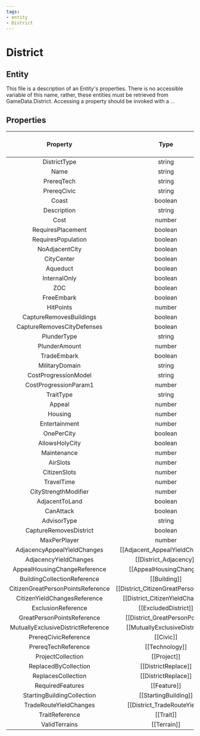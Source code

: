 ```yaml
---
tags:
- entity
- District
---
```

# District
## Entity
This file is a description of an Entity's properties. There is no accessible variable of this name, rather, these entities must be retrieved from GameData.District. Accessing a property should be invoked with a `.`.
## Properties
|	Property	|	Type	|	Collection Of Type?	|	May Be Nil?	|	Default	|	References	|	Key	|	Notes	|
|	:-:	|	:-:	|	:-:	|	:-:	|	:-:	|	:-:	|	:-:	|	-:	|
|	DistrictType	|	string	|		|		|		|	[[Type]].Type	|	✓	|	|
|	Name	|	string	|		|		|		|		|		|	|
|	PrereqTech	|	string	|		|	✓	|		|	[[Technology]].TechnologyType	|		|	|
|	PrereqCivic	|	string	|		|	✓	|		|	[[Civic]].CivicType	|		|	|
|	Coast	|	boolean	|		|		|	0	|		|		|	|
|	Description	|	string	|		|	✓	|		|		|		|	|
|	Cost	|	number	|		|		|	0	|		|		|	|
|	RequiresPlacement	|	boolean	|		|		|		|		|		|	|
|	RequiresPopulation	|	boolean	|		|		|	1	|		|		|	|
|	NoAdjacentCity	|	boolean	|		|		|		|		|		|	|
|	CityCenter	|	boolean	|		|		|	0	|		|		|	|
|	Aqueduct	|	boolean	|		|		|		|		|		|	|
|	InternalOnly	|	boolean	|		|		|		|		|		|	|
|	ZOC	|	boolean	|		|	✓	|	0	|		|		|	|
|	FreeEmbark	|	boolean	|		|		|	0	|		|		|	|
|	HitPoints	|	number	|		|	✓	|	0	|		|		|	|
|	CaptureRemovesBuildings	|	boolean	|		|		|		|		|		|	|
|	CaptureRemovesCityDefenses	|	boolean	|		|		|		|		|		|	|
|	PlunderType	|	string	|		|		|		|		|		|	|
|	PlunderAmount	|	number	|		|		|	0	|		|		|	|
|	TradeEmbark	|	boolean	|		|		|	0	|		|		|	|
|	MilitaryDomain	|	string	|		|		|		|		|		|	|
|	CostProgressionModel	|	string	|		|		|	NO_COST_PROGRESSION	|		|		|	|
|	CostProgressionParam1	|	number	|		|		|	0	|		|		|	|
|	TraitType	|	string	|		|	✓	|		|	[[Trait]].TraitType	|		|	|
|	Appeal	|	number	|		|		|	0	|		|		|	|
|	Housing	|	number	|		|		|	0	|		|		|	|
|	Entertainment	|	number	|		|		|	0	|		|		|	|
|	OnePerCity	|	boolean	|		|		|	1	|		|		|	|
|	AllowsHolyCity	|	boolean	|		|		|	0	|		|		|	|
|	Maintenance	|	number	|		|		|	0	|		|		|	|
|	AirSlots	|	number	|		|		|	0	|		|		|	|
|	CitizenSlots	|	number	|		|	✓	|		|		|		|	|
|	TravelTime	|	number	|		|		|	-1	|		|		|	|
|	CityStrengthModifier	|	number	|		|		|	0	|		|		|	|
|	AdjacentToLand	|	boolean	|		|		|	0	|		|		|	|
|	CanAttack	|	boolean	|		|		|	0	|		|		|	|
|	AdvisorType	|	string	|		|	✓	|		|		|		|	|
|	CaptureRemovesDistrict	|	boolean	|		|		|	0	|		|		|	|
|	MaxPerPlayer	|	number	|		|		|	-1	|		|		|	|
|	AdjacencyAppealYieldChanges	|	[[Adjacent_AppealYieldChange]]	|	✓	|	✓	|		|		|		|	|
|	AdjacencyYieldChanges	|	[[District_Adjacency]]	|	✓	|	✓	|		|		|		|	|
|	AppealHousingChangeReference	|	[[AppealHousingChange]]	|	✓	|	✓	|		|		|		|	|
|	BuildingCollectionReference	|	[[Building]]	|	✓	|	✓	|		|		|		|	|
|	CitizenGreatPersonPointsReference	|	[[District_CitizenGreatPersonPoint]]	|	✓	|	✓	|		|		|		|	|
|	CitizenYieldChangesReference	|	[[District_CitizenYieldChange]]	|	✓	|	✓	|		|		|		|	|
|	ExclusionReference	|	[[ExcludedDistrict]]	|	✓	|	✓	|		|		|		|	|
|	GreatPersonPointsReference	|	[[District_GreatPersonPoint]]	|	✓	|	✓	|		|		|		|	|
|	MutuallyExclusiveDistrictReference	|	[[MutuallyExclusiveDistrict]]	|	✓	|	✓	|		|		|		|	|
|	PrereqCivicReference	|	[[Civic]]	|		|	✓	|		|		|		|	|
|	PrereqTechReference	|	[[Technology]]	|		|	✓	|		|		|		|	|
|	ProjectCollection	|	[[Project]]	|	✓	|	✓	|		|		|		|	|
|	ReplacedByCollection	|	[[DistrictReplace]]	|	✓	|	✓	|		|		|		|	|
|	ReplacesCollection	|	[[DistrictReplace]]	|	✓	|	✓	|		|		|		|	|
|	RequiredFeatures	|	[[Feature]]	|	✓	|	✓	|		|		|		|	|
|	StartingBuildingCollection	|	[[StartingBuilding]]	|	✓	|	✓	|		|		|		|	|
|	TradeRouteYieldChanges	|	[[District_TradeRouteYield]]	|	✓	|	✓	|		|		|		|	|
|	TraitReference	|	[[Trait]]	|		|	✓	|		|		|		|	|
|	ValidTerrains	|	[[Terrain]]	|	✓	|	✓	|		|		|		|	|
